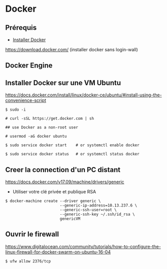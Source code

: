 # Docker

## Prérequis

* [Installer Docker](https://docs.docker.com/engine/getstarted/step_one/#step-1-get-docker)   

https://download.docker.com/ (installer docker sans login-wall)


## Docker Engine

## Installer Docker sur une VM Ubuntu 

https://docs.docker.com/install/linux/docker-ce/ubuntu/#install-using-the-convenience-script

```
$ sudo -i

# curl -sSL https://get.docker.com | sh

## use Docker as a non-root user

# usermod -aG docker ubuntu

$ sudo service docker start    # or systemctl enable docker

$ sudo service docker status   # or systemctl status docker

```

## Creer la connection d'un PC distant

https://docs.docker.com/v17.09/machine/drivers/generic

* Utiliser votre clé privée et publique RSA

```
$ docker-machine create --driver generic \
                        --generic-ip-address=10.13.237.6 \
                        --generic-ssh-user=root \
                        --generic-ssh-key ~/.ssh/id_rsa \
                        genericVM
```

## Ouvrir le firewall

https://www.digitalocean.com/community/tutorials/how-to-configure-the-linux-firewall-for-docker-swarm-on-ubuntu-16-04

```
$ ufw allow 2376/tcp
```

